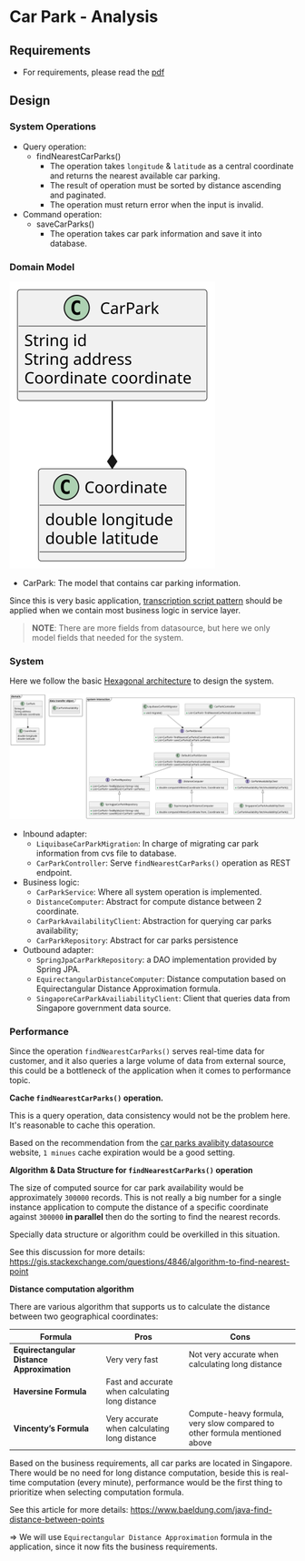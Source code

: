# Car Park - Analysis

## Requirements

* For requirements, please read the [pdf](Senior%20Software%20Engineer%20Coding%20Exercise.pdf)

## Design

### System Operations

- Query operation:
  - findNearestCarParks() 
      - The operation takes `longitude` & `latitude` as a central coordinate and returns the nearest available car parking.
      - The result of operation must be sorted by distance ascending and paginated.
      - The operation must return error when the input is invalid.
- Command operation:
  - saveCarParks()
    - The operation takes car park information and save it into database.

### Domain Model

![Domain Model](domain.svg)

- CarPark: The model that contains car parking information. 

Since this is very basic application, [transcription script pattern](https://martinfowler.com/eaaCatalog/transactionScript.html) should be applied when we contain most business logic in service layer.

>**NOTE**: There are more fields from datasource, but here we only model fields that needed for the system.

### System

Here we follow the basic [Hexagonal architecture](https://en.wikipedia.org/wiki/Hexagonal_architecture_(software)) to design the system.

![System Design](system_design.svg)

- Inbound adapter:
  - `LiquibaseCarParkMigration`: In charge of migrating car park information from cvs file to database.
  - `CarParkController`: Serve `findNearestCarParks()` operation as REST endpoint.
- Business logic:
  - `CarParkService`: Where all system operation is implemented.
  - `DistanceComputer`: Abstract for compute distance between 2 coordinate.
  - `CarParkAvailabilityClient`: Abstraction for querying car parks availability;
  - `CarParkRepository`: Abstract for car parks persistence 
- Outbound adapter:
  - `SpringJpaCarParkRepository`: a DAO implementation provided by Spring JPA.
  - `EquirectangularDistanceComputer`: Distance computation based on Equirectangular Distance Approximation formula.
  - `SingaporeCarParkAvailiabilityClient`: Client that queries data from Singapore government data source. 

### Performance 

Since the operation `findNearestCarParks()` serves real-time data for customer, and it also queries a large volume of data from external source, this could be a bottleneck of the application when it comes to performance topic.

**Cache `findNearestCarParks()` operation.**

This is a query operation, data consistency would not be the problem here. It's reasonable to cache this operation.

Based on the recommendation from the [car parks avalibity datasource](https://beta.data.gov.sg/collections/85/view) website, `1 minues` cache expiration would be a good setting.

**Algorithm & Data Structure for `findNearestCarParks()` operation**

The size of computed source for car park availability would be approximately `300000` records.
This is not really a big number for a single instance application to compute the distance of a specific coordinate against `300000` **in parallel** then do the sorting to find the nearest records.

Specially data structure or algorithm could be overkilled in this situation.

See this discussion for more details: https://gis.stackexchange.com/questions/4846/algorithm-to-find-nearest-point

**Distance computation algorithm**

There are various algorithm that supports us to calculate the distance between two geographical coordinates:

| Formula                                    | Pros                                             | Cons                                                                       |
|--------------------------------------------|--------------------------------------------------|----------------------------------------------------------------------------|
| **Equirectangular Distance Approximation** | Very very fast                                   | Not very accurate when calculating long distance                           |
| **Haversine Formula**                      | Fast and accurate when calculating long distance |                                                                            |
| **Vincenty’s Formula**                     | Very accurate when calculating long distance     | Compute-heavy formula, very slow compared to other formula mentioned above |

Based on the business requirements, all car parks are located in Singapore. There would be no need for long distance computation, beside this is real-time computation (every minute),
performance would be the first thing to prioritize when selecting computation formula.

See this article for more details: https://www.baeldung.com/java-find-distance-between-points

=> We will use `Equirectangular Distance Approximation` formula in the application, since it now fits the business requirements.